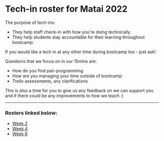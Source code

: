 # Tech-in roster for Matai 2022

The purpose of tech-ins:
- They help staff check-in with how you're doing technically.
- They help students stay accountable for their learning throughout bootcamp.

If you would like a tech in at any other time during bootcamp too - just ask! 

Questions that we focus on in our 15mins are:
- How do you find pair-programming
- How are you managing your time outside of bootcamp
- Trello assessments, any clarifications

This is also a time for you to give us any feedback on we can support you and if there could be any improvements to how we teach :)

---

### Rosters linked below:

* [Week 2](week2.md)
* [Week 4](week4.md)
* [Week 6](week6.md)
